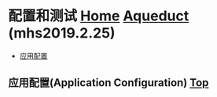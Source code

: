 # 配置和测试 [Home] [Aqueduct] (mhs2019.2.25)

- [应用配置]

## <span id="application-configuration">应用配置(Application Configuration)</span> [Top]
> 

##
[Home]: https://mhsnet.github.io/note/ "《MHS技术栈学习笔记》"
[Aqueduct]: https://mhsnet.github.io/note/framework/aqueduct/index.html "《Aqueduct》"
[Top]: https://mhsnet.github.io/note/framework/aqueduct/tutorial/configuration_and_testing.html "配置和测试(Configuration And Testing)"

[应用配置]: https://mhsnet.github.io/note/framework/aqueduct/tutorial/configuration_and_testing.html#application-configuration "应用配置(Application Configuration)"